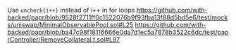Use `uncheck{i++}` instead of i++ in for loops
https://github.com/with-backed/papr/blob/9528f2711ff0c1522076b9f93fba13f88d5bd5e6/test/mocks/uniswap/MinimalObservablePool.sol#L25
https://github.com/with-backed/papr/blob/ba47c98f18116666e0da7d1ec5a7878b3522c6dc/test/paprController/RemoveCollateral.t.sol#L97

